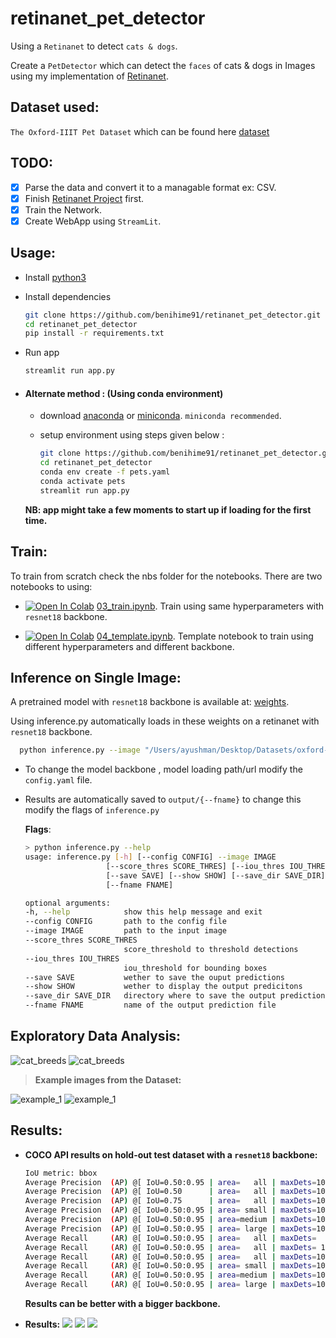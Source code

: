 # retinanet_pet_detector

Using a `Retinanet` to detect `cats & dogs`.

Create a `PetDetector` which can detect the `faces` of cats & dogs in Images using my implementation of [Retinanet](https://github.com/benihime91/pytorch_retinanet).

## **Dataset used**:

`The Oxford-IIIT Pet Dataset` which can be found here [dataset](https://www.robots.ox.ac.uk/~vgg/data/pets/)

## **TODO**:

- [x] Parse the data and convert it to a managable format ex: CSV.
- [x] Finish [Retinanet Project](https://github.com/benihime91/pytorch_retinanet) first.
- [x] Train the Network.
- [x] Create WebApp using `StreamLit`.

## **Usage**:

- Install [python3](https://www.python.org/downloads/)

- Install dependencies

  ```bash
  git clone https://github.com/benihime91/retinanet_pet_detector.git
  cd retinanet_pet_detector
  pip install -r requirements.txt
  ```

- Run app

  ```bash
  streamlit run app.py
  ```

- #### Alternate method : (Using conda environment)

  - download [anaconda](https://www.anaconda.com/products/individual) or [miniconda](https://docs.conda.io/en/latest/miniconda.html). `miniconda recommended`.

  - setup environment using steps given below :

    ```bash
    git clone https://github.com/benihime91/retinanet_pet_detector.git
    cd retinanet_pet_detector  
    conda env create -f pets.yaml
    conda activate pets
    streamlit run app.py
    ```

  **NB: app might take a few moments to start up if loading for the first time.**

## **Train**:

To train from scratch check the nbs folder for the notebooks. There are two notebooks to using:

- [![Open In Colab](https://colab.research.google.com/assets/colab-badge.svg)](https://colab.research.google.com/gist/benihime91/1a413db4b8ac33918d949ec5f57b51b3/03_train.ipynb?authuser=4) [03_train.ipynb](https://github.com/benihime91/retinanet_pet_detector/blob/master/nbs/03_train.ipynb). Train using same hyperparameters with `resnet18` backbone.

- [![Open In Colab](https://colab.research.google.com/assets/colab-badge.svg)](https://colab.research.google.com/gist/benihime91/02481b7f5c338fe835f4af6e9316d47e/04_template.ipynb?authuser=4) [04_template.ipynb](https://github.com/benihime91/retinanet_pet_detector/blob/master/nbs/04_template.ipynb). Template notebook to train using different hyperparameters and different backbone.

## **Inference on Single Image**:

A pretrained model with `resnet18` backbone is available at: [weights](https://github.com/benihime91/retinanet_pet_detector/releases/download/v0.0.1/resnet18-2020-08-04-ffdde352.pth).<br>

Using inference.py automatically loads in these weights on a retinanet with `resnet18` backbone.

```bash
  python inference.py --image "/Users/ayushman/Desktop/Datasets/oxford-iiit-pet/images/great_pyrenees_19.jpg" --fname res_test.png
```

- To change the model backbone , model loading path/url modify the `config.yaml` file.

- Results are automatically saved to `output/{--fname}` to change this modify the flags of `inference.py`

  **Flags**:

  ```bash
  > python inference.py --help
  usage: inference.py [-h] [--config CONFIG] --image IMAGE
                    [--score_thres SCORE_THRES] [--iou_thres IOU_THRES]
                    [--save SAVE] [--show SHOW] [--save_dir SAVE_DIR]
                    [--fname FNAME]

  optional arguments:
  -h, --help            show this help message and exit
  --config CONFIG       path to the config file
  --image IMAGE         path to the input image
  --score_thres SCORE_THRES
                        score_threshold to threshold detections
  --iou_thres IOU_THRES
                        iou_threshold for bounding boxes
  --save SAVE           wether to save the ouput predictions
  --show SHOW           wether to display the output predicitons
  --save_dir SAVE_DIR   directory where to save the output predictions
  --fname FNAME         name of the output prediction file
  ```

## **Exploratory Data Analysis**:

![cat_breeds](nbs/Ims/cat_breeds.png) ![cat_breeds](nbs/Ims/dog_breeds.png)

> **Example images from the Dataset:**

![example_1](nbs/Ims/example.png) ![example_1](nbs/Ims/example_2.png)

## **Results**:

- **COCO API results on hold-out test dataset with a `resnet18` backbone:**

  ```bash
  IoU metric: bbox
  Average Precision  (AP) @[ IoU=0.50:0.95 | area=   all | maxDets=100 ] = 0.434
  Average Precision  (AP) @[ IoU=0.50      | area=   all | maxDets=100 ] = 0.938
  Average Precision  (AP) @[ IoU=0.75      | area=   all | maxDets=100 ] = 0.312
  Average Precision  (AP) @[ IoU=0.50:0.95 | area= small | maxDets=100 ] = -1.000
  Average Precision  (AP) @[ IoU=0.50:0.95 | area=medium | maxDets=100 ] = 0.500
  Average Precision  (AP) @[ IoU=0.50:0.95 | area= large | maxDets=100 ] = 0.413
  Average Recall     (AR) @[ IoU=0.50:0.95 | area=   all | maxDets=  1 ] = 0.406
  Average Recall     (AR) @[ IoU=0.50:0.95 | area=   all | maxDets= 10 ] = 0.463
  Average Recall     (AR) @[ IoU=0.50:0.95 | area=   all | maxDets=100 ] = 0.463
  Average Recall     (AR) @[ IoU=0.50:0.95 | area= small | maxDets=100 ] = -1.000
  Average Recall     (AR) @[ IoU=0.50:0.95 | area=medium | maxDets=100 ] = 0.500
  Average Recall     (AR) @[ IoU=0.50:0.95 | area= large | maxDets=100 ] = 0.450
  ```

  **Results can be better with a bigger backbone.**

- **Results:** ![](pets_logs/res_2.png) ![](pets_logs/res_3.png) ![](pets_logs/res_4.png)
